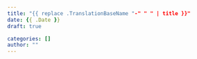 ```yaml
---
title: "{{ replace .TranslationBaseName "-" " " | title }}"
date: {{ .Date }}
draft: true

categories: []
author: ""
---
```

